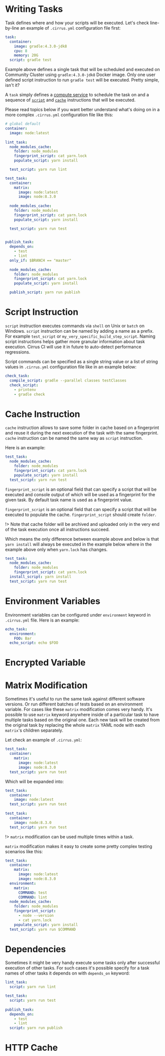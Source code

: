 # Writing Tasks

Task defines where and how your scripts will be executed. Let's check line-by-line an example of `.cirrus.yml` configuration file first:

```yaml
task:
  container:
    image: gradle:4.3.0-jdk8
    cpu: 8
    memory: 20G
  script: gradle test
```

Example above defines a single task that will be scheduled and executed on Community Cluster using `gradle:4.3.0-jdk8` Docker image.
Only one user defined script instruction to run `gradle test` will be executed. Pretty simple, isn't it?

A `task` simply defines a [compute service](deoc/supported-computing-services.md) to schedule the task on and 
a sequence of [`script`](#script-instruction) and [`cache`](#cache-instruction) instructions that will be executed.

Please read topics below if you want better understand what's doing on in a more complex `.cirrus.yml` configuration file like this:

```yaml
# global default
container:
  image: node:latest
  
lint_task:      
  node_modules_cache:
    folder: node_modules
    fingerprint_script: cat yarn.lock
    populate_script: yarn install

  test_script: yarn run lint

test_task:
  container:
    matrix:
      image: node:latest
      image: node:8.3.0
      
  node_modules_cache:
    folder: node_modules
    fingerprint_script: cat yarn.lock
    populate_script: yarn install

  test_script: yarn run test
  

publish_task:
  depends_on: 
    - test 
    - lint
  only_if: $BRANCH == "master"
  
  node_modules_cache:
    folder: node_modules
    fingerprint_script: cat yarn.lock
    populate_script: yarn install

  publish_script: yarn run publish
```

# Script Instruction

`script` instruction executes commands via `shell` on Unix or `batch` on Windows. `script` instruction can be named by
adding a name as a prefix. For example `test_script` or `my_very_specific_build_step_script`. Naming script instructions
helps gather more granular information about task execution. Cirrus CI will use it in future to auto-detect performance 
regressions.

Script commands can be specified as a single string value or a list of string values in `.cirrus.yml` configuration file
like in an example below:

```yaml
check_task:
  compile_script: gradle --parallel classes testClasses 
  check_script:
    - printenv
    - gradle check
``` 

# Cache Instruction

`cache` instruction allows to save some folder in cache based on a fingerprint and reuse it during the next execution 
of the task with the same fingerprint. `cache` instruction can be named the same way as `script` instruction.

Here is an example: 

```yaml
test_task:
  node_modules_cache:
    folder: node_modules
    fingerprint_script: cat yarn.lock
    populate_script: yarn install
  test_script: yarn run test
```

`fingerprint_script` is an optional field that can specify a script that will be executed and console output of which
will be used as a fingerprint for the given task. By default task name is used as a fingerprint value.

`fingerprint_script` is an optional field that can specify a script that will be executed to populate the cache. 
`fingerprint_script` should create `folder`.

!> Note that cache folder will be archived and uploaded only in the very end of the task execution once all instructions succeed.

Which means the only difference between example above and below is that `yarn install` will always be executed in the 
example below where in the example above only when `yarn.lock` has changes.

```yaml
test_task:      
  node_modules_cache:
    folder: node_modules
    fingerprint_script: cat yarn.lock
  install_script: yarn install
  test_script: yarn run test
```

# Environment Variables

Environment variables can be configured under `environment` keyword in `.cirrus.yml` file. Here is an example:

```yaml
echo_task:
  environment:
    FOO: Bar
  echo_script: echo $FOO   
```

# Encrypted Variable

# Matrix Modification

Sometimes it's useful to run the same task against different software versions. Or run different batches of tests based
on an environment variable. For cases like these `matrix` modification comes very handy. It's possible to use `matrix`
keyword anywhere inside of a particular task to have multiple tasks based on the original one. Each new task will be created
from the original task by replacing the whole `matrix` YAML node with each `matrix`'s children separately. 

Let check an example of `.cirrus.yml`:

```yaml
test_task:
  container:
    matrix:
      image: node:latest
      image: node:8.3.0
  test_script: yarn run test
```

Which will be expanded into:

```yaml
test_task:
  container:
    image: node:latest
  test_script: yarn run test
  
test_task:
  container:
    image: node:8.3.0
  test_script: yarn run test
```

!> `matrix` modification can be used multiple times within a task.

`matrix` modification makes it easy to create some pretty complex testing scenarios like this:

```yaml
test_task:
  container:
    matrix:
      image: node:latest
      image: node:8.3.0
  environment:
    matrix:
      COMMAND: test
      COMMAND: lint
  node_modules_cache:
    folder: node_modules
    fingerprint_script: 
      - node --version
      - cat yarn.lock
    populate_script: yarn install
  test_script: yarn run $COMMAND
```

# Dependencies

Sometimes it might be very handy execute some tasks only after successful execution of other tasks. For such cases
it's possible specify for a task names of other tasks it depends on with `depends_on` keyword:

```yaml
lint_task:
  script: yarn run lint

test_task:
  script: yarn run test
  
publish_task:
  depends_on: 
    - test
    - lint
  script: yarn run publish
```

# HTTP Cache


